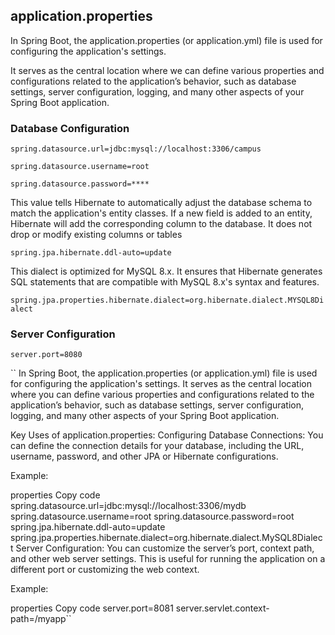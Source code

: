 ## application.properties

In Spring Boot, the application.properties (or application.yml) file is used for configuring the application's settings.

It serves as the central location where we can define various properties and configurations related to the application’s behavior, such as database settings, server configuration, logging, and many other aspects of your Spring Boot application.

### Database Configuration

``spring.datasource.url=jdbc:mysql://localhost:3306/campus`` 

``spring.datasource.username=root``

``spring.datasource.password=****``

This value tells Hibernate to automatically adjust the database schema to match the application's entity classes. If a new field is added to an entity, Hibernate will add the corresponding column to the database. It does not drop or modify existing columns or tables

``spring.jpa.hibernate.ddl-auto=update``

This dialect is optimized for MySQL 8.x. It ensures that Hibernate generates SQL statements that are compatible with MySQL 8.x's syntax and features.

``spring.jpa.properties.hibernate.dialect=org.hibernate.dialect.MYSQL8Dialect``

### Server Configuration

``server.port=8080``

``
In Spring Boot, the application.properties (or application.yml) file is used for configuring the application's settings. It serves as the central location where you can define various properties and configurations related to the application’s behavior, such as database settings, server configuration, logging, and many other aspects of your Spring Boot application.

Key Uses of application.properties:
Configuring Database Connections: You can define the connection details for your database, including the URL, username, password, and other JPA or Hibernate configurations.

Example:

properties
Copy code
spring.datasource.url=jdbc:mysql://localhost:3306/mydb
spring.datasource.username=root
spring.datasource.password=root
spring.jpa.hibernate.ddl-auto=update
spring.jpa.properties.hibernate.dialect=org.hibernate.dialect.MySQL8Dialect
Server Configuration: You can customize the server’s port, context path, and other web server settings. This is useful for running the application on a different port or customizing the web context.

Example:

properties
Copy code
server.port=8081
server.servlet.context-path=/myapp``
